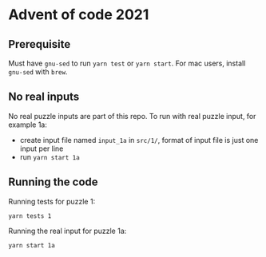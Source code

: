 # Advent of code 2021

## Prerequisite
Must have `gnu-sed` to run `yarn test` or `yarn start`. For mac users, install `gnu-sed` with `brew`.

## No real inputs
No real puzzle inputs are part of this repo. To run with real puzzle input, for example 1a:
- create input file named `input_1a` in `src/1/`, format of input file is just one input per line
- run `yarn start 1a`

## Running the code
Running tests for puzzle 1:
```
yarn tests 1
```


Running the real input for puzzle 1a:
```
yarn start 1a
```

